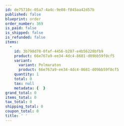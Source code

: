 ```yaml
---
id: de75710c-05a7-4a4c-9e08-f045aa42d57b
published: false
blueprint: order
order_number: 369
is_paid: false
is_shipped: false
is_refunded: false
items:
  -
    id: 3b798d78-0faf-4456-b287-e4b56220bfb9
    product: 66e767a9-ee34-4dc4-8681-d09bb59f0cf5
    variant:
      variant: Polmaraton
      product: 66e767a9-ee34-4dc4-8681-d09bb59f0cf5
    quantity: 1
    total: 0
    tax: null
    metadata: {  }
grand_total: 0
items_total: 0
tax_total: 0
shipping_total: 0
coupon_total: 0
title: ' '
---
```

